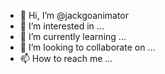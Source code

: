 - 👋 Hi, I’m @jackgoanimator
- 👀 I’m interested in ...
- 🌱 I’m currently learning ...
- 💞️ I’m looking to collaborate on ...
- 📫 How to reach me ...

<!---
jackgoanimator/jackgoanimator is a ✨ special ✨ repository because its `README.md` (this file) appears on your GitHub profile.
You can click the Preview link to take a look at your changes.
--->
